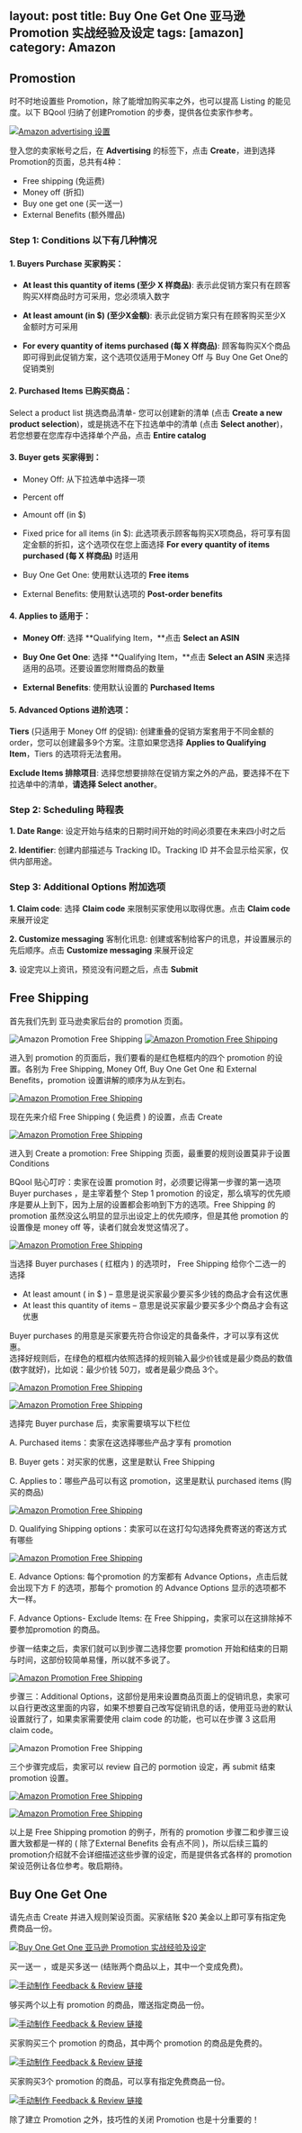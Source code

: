 layout: post
title: Buy One Get One 亚马逊 Promotion 实战经验及设定
tags: [amazon]
category: Amazon
---

## Promostion

时不时地设置些 Promotion，除了能增加购买率之外，也可以提高 Listing 的能见度。以下 BQool 归纳了创建Promotion 的步奏，提供各位卖家作参考。

[![Amazon advertising 设置](../resources/images/image00-42.png  "Amazon advertising 设置")](http://blog.bqool.cn/wp-content/uploads/image00-42.png)

登入您的卖家帐号之后，在 **Advertising** 的标签下，点击 **Create**，进到选择Promotion的页面，总共有4种：

* Free shipping (免运费)
* Money off (折扣)
* Buy one get one (买一送一)
* External Benefits (额外赠品)

### Step 1: Conditions 以下有几种情况

#### 1. Buyers Purchase 买家购买：

* **At least this quantity of items (至少 X 样商品)**: 表示此促销方案只有在顾客购买X样商品时方可采用，您必须填入数字

* **At least amount (in $) (至少X金额)**: 表示此促销方案只有在顾客购买至少X金额时方可采用

* **For every quantity of items purchased (每 X 样商品)**: 顾客每购买X个商品即可得到此促销方案，这个选项仅适用于Money Off 与 Buy One Get One的促销类别

#### 2. Purchased Items 已购买商品：

Select a product list 挑选商品清单- 您可以创建新的清单 (点击 **Create a new product selection**)，或是挑选不在下拉选单中的清单 (点击 **Select another**)，若您想要在您库存中选择单个产品，点击 **Entire catalog**

#### 3. Buyer gets 买家得到：

* Money Off: 从下拉选单中选择一项

* Percent off

* Amount off (in $)

* Fixed price for all items (in $): 此选项表示顾客每购买X项商品，将可享有固定金额的折扣，这个选项仅在您上面选择 **For every quantity of items purchased (每 X 样商品)** 时适用

* Buy One Get One: 使用默认选项的 **Free items**

* External Benefits: 使用默认选项的 **Post-order benefits**

#### 4. Applies to 适用于：

* **Money Off**: 选择 **Qualifying Item，**点击 **Select an ASIN**

* **Buy One Get One**: 选择 **Qualifying Item，**点击 **Select an ASIN** 来选择适用的品项。还要设置您附赠商品的数量

* **External Benefits**: 使用默认设置的 **Purchased Items**

#### 5. Advanced Options 进阶选项：

**Tiers** (只适用于 Money Off 的促销): 创建重叠的促销方案套用于不同金额的 order，您可以创建最多9个方案。注意如果您选择 **Applies to Qualifying Item**，Tiers 的选项将无法套用。

**Exclude Items 排除项目**: 选择您想要排除在促销方案之外的产品，要选择不在下拉选单中的清单，**请选择 Select another**。

### Step 2: Scheduling 時程表

**1. Date Range**: 设定开始与结束的日期时间开始的时间必须要在未来四小时之后

**2. Identifier**: 创建内部描述与 Tracking ID。Tracking ID 并不会显示给买家，仅供内部用途。

### Step 3: Additional Options 附加选项

**1. Claim code**: 选择 **Claim code** 来限制买家使用以取得优惠。点击 **Claim code** 来展开设定

**2. Customize messaging** 客制化讯息: 创建或客制给客户的讯息，并设置展示的先后顺序。点击 **Customize messaging** 来展开设定

**3.** 设定完以上资讯，预览没有问题之后，点击 **Submit**

## Free Shipping

首先我们先到 亚马逊卖家后台的 promotion 页面。

![Amazon Promotion Free Shipping](../resources/images/image06-9.png  "Amazon Promotion Free Shipping") [![Amazon Promotion Free Shipping](../resources/images/image10-5.png  "Amazon Promotion Free Shipping")](http://blog.bqool.cn/wp-content/uploads/image10-5.png)

进入到 promotion 的页面后，我们要看的是红色框框内的四个 promotion 的设置。各别为 Free Shipping, Money Off, Buy One Get One 和 External Benefits，promotion 设置讲解的顺序为从左到右。

[![Amazon Promotion Free Shipping](../resources/images/image11-5.png  "Amazon Promotion Free Shipping")](http://blog.bqool.cn/wp-content/uploads/image11-5.png)

现在先来介绍 Free Shipping ( 免运费 ) 的设置，点击 Create

[![Amazon Promotion Free Shipping](../resources/images/image05-16.png  "Amazon Promotion Free Shipping")](http://blog.bqool.cn/wp-content/uploads/image05-16.png)

进入到 Create a promotion: Free Shipping 页面，最重要的规则设置莫非于设置 Conditions

BQool 贴心叮咛：卖家在设置 promotion 时，必须要记得第一步骤的第一选项 Buyer purchases ，是主宰着整个 Step 1 promotion 的设定，那么填写的优先顺序是要从上到下，因为上层的设置都会影响到下方的选项。Free Shipping 的 promotion 虽然没这么明显的显示出设定上的优先顺序，但是其他 promotion 的设置像是 money off 等，读者们就会发觉这情况了。

[![Amazon Promotion Free Shipping](../resources/images/image01-35.png  "Amazon Promotion Free Shipping")](http://blog.bqool.cn/wp-content/uploads/image01-35.png)

当选择 Buyer purchases ( 红框内 ) 的选项时， Free Shipping 给你个二选一的选择

* At least amount ( in $ ) – 意思是说买家最少要买多少钱的商品才会有这优惠
* At least this quantity of items – 意思是说买家最少要买多少个商品才会有这优惠

Buyer purchases 的用意是买家要先符合你设定的具备条件，才可以享有这优惠。  
选择好规则后，在绿色的框框内依照选择的规则输入最少价钱或是最少商品的数值(数字就好)，比如说：最少价钱 50刀，或者是最少商品 3个。

[![Amazon Promotion Free Shipping](../resources/images/image06-10.png  "Amazon Promotion Free Shipping")](http://blog.bqool.cn/wp-content/uploads/image06-10.png)

[![Amazon Promotion Free Shipping](../resources/images/image00-47.png  "Amazon Promotion Free Shipping")](http://blog.bqool.cn/wp-content/uploads/image00-47.png)

选择完 Buyer purchase 后，卖家需要填写以下栏位

A. Purchased items：卖家在这选择哪些产品才享有 promotion

B. Buyer gets：对买家的优惠，这里是默认 Free Shipping

C. Applies to：哪些产品可以有这 promotion，这里是默认 purchased items (购买的商品)

[![Amazon Promotion Free Shipping](../resources/images/image08-11.png  "Amazon Promotion Free Shipping")](http://blog.bqool.cn/wp-content/uploads/image08-11.png)

D. Qualifying Shipping options：卖家可以在这打勾勾选择免费寄送的寄送方式有哪些

[![Amazon Promotion Free Shipping](../resources/images/image03-25.png  "Amazon Promotion Free Shipping")](http://blog.bqool.cn/wp-content/uploads/image03-25.png)

E. Advance Options: 每个promotion 的方案都有 Advance Options，点击后就会出现下方 F 的选项，那每个 promotion 的 Advance Options 显示的选项都不大一样。

F. Advance Options- Exclude Items: 在 Free Shipping，卖家可以在这排除掉不要参加promotion 的商品。

步骤一结束之后，卖家们就可以到步骤二选择您要 promotion 开始和结束的日期与时间，这部份较简单易懂，所以就不多说了。

[![Amazon Promotion Free Shipping](../resources/images/image04-23.png  "Amazon Promotion Free Shipping")](http://blog.bqool.cn/wp-content/uploads/image04-23.png)

步骤三：Additional Options，这部份是用来设置商品页面上的促销讯息，卖家可以自行更改这里面的内容，如果不想要自己改写促销讯息的话，使用亚马逊的默认设置就行了，如果卖家需要使用 claim code 的功能，也可以在步骤 3 这启用 claim code。

![Amazon Promotion Free Shipping](../resources/images/image09-6.png  "Amazon Promotion Free Shipping")

三个步骤完成后，卖家可以 review 自己的 pormotion 设定，再 submit 结束 promotion 设置。

[![Amazon Promotion Free Shipping](../resources/images/image02-31.png  "Amazon Promotion Free Shipping")](http://blog.bqool.cn/wp-content/uploads/image02-31.png)

[![Amazon Promotion Free Shipping](../resources/images/image07-8.png  "Amazon Promotion Free Shipping")](http://blog.bqool.cn/wp-content/uploads/image07-8.png)

以上是 Free Shipping promotion 的例子，所有的 promotion 步骤二和步骤三设置大致都是一样的 ( 除了External Benefits 会有点不同 )，所以后续三篇的 promotion介绍就不会详细描述这些步骤的设定，而是提供各式各样的 promotion 架设范例让各位参考。敬启期待。

## Buy One Get One

请先点击 Create 并进入规则架设页面。买家结账 $20 美金以上即可享有指定免费商品一份。

[![Buy One Get One 亚马逊 Promotion 实战经验及设定](../resources/images/image04-24.png  "Buy One Get One 亚马逊 Promotion 实战经验及设定")](http://blog.bqool.cn/wp-content/uploads/image04-24.png)

买一送一 ，或是买多送一 (结账两个商品以上，其中一个变成免费)。

[![手动制作 Feedback & Review 链接](../resources/images/image03-26.png  "手动制作 Feedback & Review 链接")](http://blog.bqool.cn/wp-content/uploads/image03-26.png)

够买两个以上有 promotion 的商品，赠送指定商品一份。

[![手动制作 Feedback & Review 链接](../resources/images/image01-36.png  "手动制作 Feedback & Review 链接")](http://blog.bqool.cn/wp-content/uploads/image01-36.png)

买家购买三个 promotion 的商品，其中两个 promotion 的商品是免费的。

[![手动制作 Feedback & Review 链接](../resources/images/image02-32.png  "手动制作 Feedback & Review 链接")](http://blog.bqool.cn/wp-content/uploads/image02-32.png)

买家购买3个 promotion 的商品，可以享有指定免费商品一份。

[![手动制作 Feedback & Review 链接](../resources/images/image00-48.png  "手动制作 Feedback & Review 链接")](http://blog.bqool.cn/wp-content/uploads/image00-48.png)

除了建立 Promotion 之外，技巧性的关闭 Promotion 也是十分重要的！

